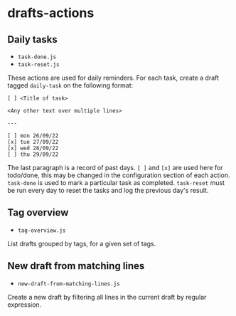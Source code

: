 # drafts-actions

## Daily tasks

- `task-done.js`
- `task-reset.js`

These actions are used for daily reminders. For each task, create a draft tagged `daily-task` on the following format:

```
[ ] <Title of task>

<Any other text over multiple lines>

---

[ ] mon 26/09/22
[x] tue 27/09/22
[x] wed 28/09/22
[ ] thu 29/09/22
```

The last paragraph is a record of past days. `[ ]` and `[x]` are used here for todo/done, this may be changed in the configuration section of each action. `task-done` is used to mark a particular task as completed. `task-reset` must be run every day to reset the tasks and log the previous day's result.

## Tag overview

- `tag-overview.js`

List drafts grouped by tags, for a given set of tags.

## New draft from matching lines

- `new-draft-from-matching-lines.js`

Create a new draft by filtering all lines in the current draft by regular expression.
